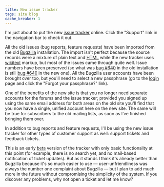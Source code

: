 ```yaml
---
title: New issue tracker
tags: site blog
cache_breaker: 1
---
```


I'm just about to put the new [issue tracker](/wiki/issue_tracker) online. Click the "Support" link in the navigation bar to check it out.

All the old issues (bug reports, feature requests) have been imported from the old [Bugzilla](/wiki/Bugzilla) installation. The import isn't perfect because the source records were a mixture of plain text and [HTML](/wiki/HTML) while the new tracker uses [wikitext](/wiki/wikitext) markup, but most of the issues came through quite well. Issue numbers have been preserved (so what was [bug \#640](/issues/640) in the old installation is still [bug \#640](/issues/640) in the new one). All the Bugzilla user accounts have been brought over too, but you'll need to select a new passphrase (go to the [login](/wiki/login) page and click the "Forgot your passphrase?" link).

One of the benefits of the new site is that you no longer need separate accounts for the forums and the issue tracker; provided you signed up using the same email address for both areas on the old site you'll find that you now have a single, unified account here on the new site. The same will be true for subscribers to the old mailing lists, as soon as I've finished bringing them over.

In addition to bug reports and feature requests, I'll be using the new issue tracker for other types of customer support as well: support tickets and feedback tickets.

This is an early [beta](/wiki/beta) version of the tracker with only basic functionality at this point (for example, there is no search yet, and no mail-based notification of ticket updates). But as it stands I think it's already better than Bugzilla because it's so much easier to use — user-unfriendliness was always the number one complaint about Bugzilla — but I plan to add much more in the future without compromising the simplicity of the system. If you discover any problems, why not open a ticket and let me know?
